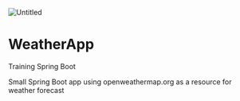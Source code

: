 
![Untitled](https://github.com/fdrcbrbr/WeatherApp/assets/153670178/4d2865b4-d074-4c15-99f8-dfeb2d1266c8)

# WeatherApp

Training Spring Boot

Small Spring Boot app using openweathermap.org as a resource for weather forecast
